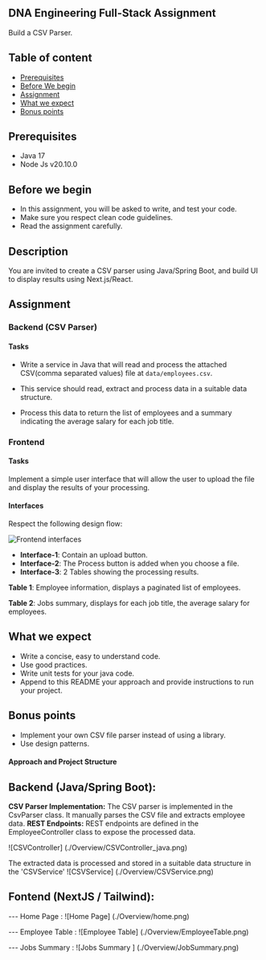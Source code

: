 ## DNA Engineering Full-Stack Assignment

Build a CSV Parser.

## Table of content

- [Prerequisites](#prerequisites)
- [Before We begin](#before-we-begin)
- [Assignment](#assignment)
- [What we expect](#what-we-expect)
- [Bonus points](#bonus-points)

## Prerequisites

- Java 17
- Node Js v20.10.0

## Before we begin

- In this assignment, you will be asked to write, and test your code.
- Make sure you respect clean code guidelines.
- Read the assignment carefully.

## Description

You are invited to create a CSV parser using Java/Spring Boot, and build UI to display results using Next.js/React.

## Assignment

### Backend (CSV Parser)

#### Tasks

- Write a service in Java that will read and process the attached CSV(comma separated values) file at `data/employees.csv`.

- This service should read, extract and process data in a suitable data structure.

- Process this data to return the list of employees and a summary indicating the average salary for each job title.

### Frontend

#### Tasks

Implement a simple user interface that will allow the user to upload the file and display the results of your processing.

#### Interfaces

Respect the following design flow:

![Frontend interfaces](./static/interfaces.png)

- **Interface-1**: Contain an upload button.
- **Interface-2**: The Process button is added when you choose a file.
- **Interface-3**: 2 Tables showing the processing results.

**Table 1**: Employee information, displays a paginated list of employees.

**Table 2**: Jobs summary, displays for each job title, the average salary for employees.

## What we expect

- Write a concise, easy to understand code.
- Use good practices.
- Write unit tests for your java code.
- Append to this README your approach and provide instructions to run your project.

## Bonus points

- Implement your own CSV file parser instead of using a library.
- Use design patterns.

#### Approach and Project Structure

## Backend (Java/Spring Boot):

**CSV Parser Implementation:**
The CSV parser is implemented in the CsvParser class. It manually parses the CSV file and extracts employee data.
**REST Endpoints:**
REST endpoints are defined in the EmployeeController class to expose the processed data.

![CSVController] (./Overview/CSVController_java.png)

The extracted data is processed and stored in a suitable data structure in the 'CSVService'
![CSVService] (./Overview/CSVService.png)

## Fontend (NextJS / Tailwind):

--- Home Page :
![Home Page] (./Overview/home.png)

--- Employee Table :
![Employee Table] (./Overview/EmployeeTable.png)

--- Jobs Summary :
![Jobs Summary ] (./Overview/JobSummary.png)
